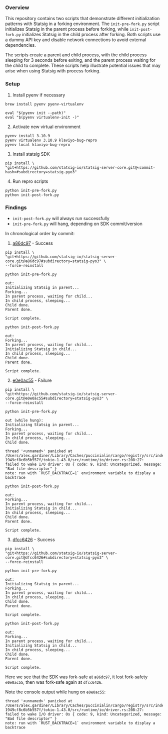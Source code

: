 ### Overview
This repository contains two scripts that demonstrate different initialization patterns with Statsig in a forking environment. The `init-pre-fork.py` script initializes Statsig in the parent process before forking, while `init-post-fork.py` initializes Statsig in the child process after forking. Both scripts use a dummy API key and disable network connections to avoid external dependencies. 

The scripts create a parent and child process, with the child process sleeping for 3 seconds before exiting, and the parent process waiting for the child to complete. These scripts help illustrate potential issues that may arise when using Statsig with process forking.


### Setup
1. Install pyenv if necessary
```
brew install pyenv pyenv-virtualenv

eval "$(pyenv init --path)"
eval "$(pyenv virtualenv-init -)"
```
2. Activate new virtual environment
```
pyenv install 3.10.9
pyenv virtualenv 3.10.9 klaviyo-bug-repro
pyenv local klaviyo-bug-repro
```
3. Install statsig SDK
```
pip install \
"git+https://github.com/statsig-io/statsig-server-core.git@<commit-hash>#subdirectory=statsig-pyo3"
```
4. Run repro scripts
```
python init-pre-fork.py
python init-post-fork.py
```

### Findings
- `init-post-fork.py` will always run successfully
- `init-pre-fork.py` will hang, depending on SDK commit/version

In chronological order by commit:

1. [a86dc97](https://github.com/statsig-io/statsig-server-core/commit/a86dc976f561118aeb81b620a830127a149469be) - Success
```
pip install \
"git+https://github.com/statsig-io/statsig-server-core.git@a86dc97#subdirectory=statsig-pyo3" \
--force-reinstall
```
```
python init-pre-fork.py

out:
Initializing Statsig in parent...
Forking...
In parent process, waiting for child...
In child process, sleeping...
Child done.
Parent done.

Script complete.
```
```
python init-post-fork.py

out:
Forking...
In parent process, waiting for child...
Initializing Statsig in child...
In child process, sleeping...
Child done.
Parent done.

Script complete.
```
2. [e0e0ac55](https://github.com/statsig-io/statsig-server-core/commit/e0e0ac55ca6e51d3672fa40feed0493285d379c7) - Failure
```
pip install \
"git+https://github.com/statsig-io/statsig-server-core.git@e0e0ac55#subdirectory=statsig-pyo3" \
--force-reinstall
```
```
python init-pre-fork.py

out (while hung):
Initializing Statsig in parent...
Forking...
In parent process, waiting for child...
In child process, sleeping...
Child done.

thread '<unnamed>' panicked at /Users/alex.gardiner/Library/Caches/puccinialin/cargo/registry/src/index.crates.io-1949cf8c6b5b557f/tokio-1.43.0/src/runtime/io/driver.rs:208:27:
failed to wake I/O driver: Os { code: 9, kind: Uncategorized, message: "Bad file descriptor" }
note: run with `RUST_BACKTRACE=1` environment variable to display a backtrace
```
```
python init-post-fork.py

out:
Forking...
In parent process, waiting for child...
Initializing Statsig in child...
In child process, sleeping...
Child done.
Parent done.

Script complete.
```
3. [dfcc6426](https://github.com/statsig-io/statsig-server-core/commit/dfcc6426420f44ec3780a8ddd635995424d15f90) - Success
```
pip install \
"git+https://github.com/statsig-io/statsig-server-core.git@dfcc6426#subdirectory=statsig-pyo3" \
--force-reinstall
```
```
python init-pre-fork.py

out:
Initializing Statsig in parent...
Forking...
In parent process, waiting for child...
In child process, sleeping...
Child done.
Parent done.

Script complete.
```
```
python init-post-fork.py

out:
Forking...
In parent process, waiting for child...
Initializing Statsig in child...
In child process, sleeping...
Child done.
Parent done.

Script complete.
```

Here we see that the SDK was fork-safe at `a86dc97`, it lost fork-safety `e0e0ac55`, then was fork-safe again at `dfcc6426`.

Note the console output while hung on `e0e0ac55`:
```
thread '<unnamed>' panicked at /Users/alex.gardiner/Library/Caches/puccinialin/cargo/registry/src/index.crates.io-1949cf8c6b5b557f/tokio-1.43.0/src/runtime/io/driver.rs:208:27:
failed to wake I/O driver: Os { code: 9, kind: Uncategorized, message: "Bad file descriptor" }
note: run with `RUST_BACKTRACE=1` environment variable to display a backtrace
```
